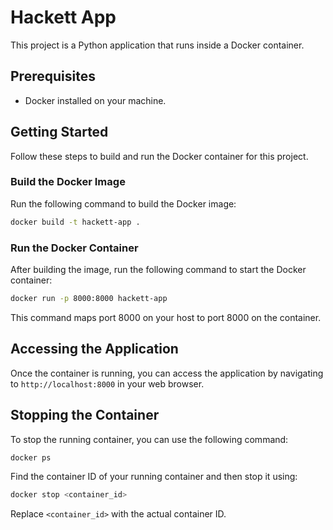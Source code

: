 # Hackett App

This project is a Python application that runs inside a Docker container.

## Prerequisites

- Docker installed on your machine.

## Getting Started

Follow these steps to build and run the Docker container for this project.

### Build the Docker Image

Run the following command to build the Docker image:

```sh
docker build -t hackett-app .
```

### Run the Docker Container

After building the image, run the following command to start the Docker container:

```sh
docker run -p 8000:8000 hackett-app
```

This command maps port 8000 on your host to port 8000 on the container.

## Accessing the Application

Once the container is running, you can access the application by navigating to `http://localhost:8000` in your web browser.

## Stopping the Container

To stop the running container, you can use the following command:

```sh
docker ps
```

Find the container ID of your running container and then stop it using:

```sh
docker stop <container_id>
```

Replace `<container_id>` with the actual container ID.

